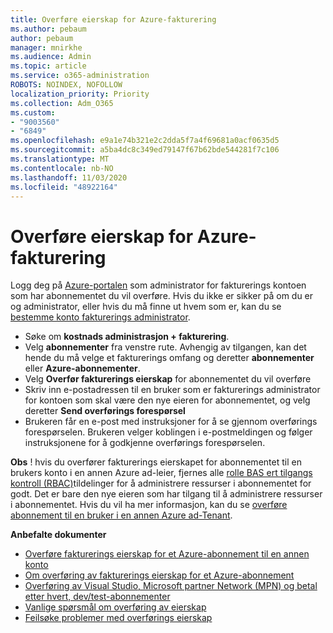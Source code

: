 ```yaml
---
title: Overføre eierskap for Azure-fakturering
ms.author: pebaum
author: pebaum
manager: mnirkhe
ms.audience: Admin
ms.topic: article
ms.service: o365-administration
ROBOTS: NOINDEX, NOFOLLOW
localization_priority: Priority
ms.collection: Adm_O365
ms.custom:
- "9003560"
- "6849"
ms.openlocfilehash: e9a1e74b321e2c2dda5f7a4f69681a0acf0635d5
ms.sourcegitcommit: a5ba4dc8c349ed79147f67b62bde544281f7c106
ms.translationtype: MT
ms.contentlocale: nb-NO
ms.lasthandoff: 11/03/2020
ms.locfileid: "48922164"
---
```

# <a name="transfer-azure-billing-ownership"></a>Overføre eierskap for Azure-fakturering

Logg deg på [Azure-portalen](https://portal.azure.com/) som administrator for fakturerings kontoen som har abonnementet du vil overføre. Hvis du ikke er sikker på om du er og administrator, eller hvis du må finne ut hvem som er, kan du se [bestemme konto fakturerings administrator](https://docs.microsoft.com/azure/cost-management-billing/understand/subscription-transfer#whoisaa).

- Søke om **kostnads administrasjon + fakturering**.
- Velg **abonnementer** fra venstre rute. Avhengig av tilgangen, kan det hende du må velge et fakturerings omfang og deretter **abonnementer** eller **Azure-abonnementer**.
- Velg **Overfør fakturerings eierskap** for abonnementet du vil overføre
- Skriv inn e-postadressen til en bruker som er fakturerings administrator for kontoen som skal være den nye eieren for abonnementet, og velg deretter **Send overførings forespørsel**
- Brukeren får en e-post med instruksjoner for å se gjennom overførings forespørselen. Brukeren velger koblingen i e-postmeldingen og følger instruksjonene for å godkjenne overførings forespørselen.

**Obs** ! hvis du overfører fakturerings eierskapet for abonnementet til en brukers konto i en annen Azure ad-leier, fjernes alle [rolle BAS ert tilgangs kontroll (RBAC)](https://docs.microsoft.com/azure/role-based-access-control/overview?WT.mc_id=Portal-Microsoft_Azure_Support)tildelinger for å administrere ressurser i abonnementet for godt. Det er bare den nye eieren som har tilgang til å administrere ressurser i abonnementet. Hvis du vil ha mer informasjon, kan du se [overføre abonnement til en bruker i en annen Azure ad-Tenant](https://docs.microsoft.com/azure/active-directory/managed-identities-azure-resources/known-issues?WT.mc_id=Portal-Microsoft_Azure_Support).

**Anbefalte dokumenter**

- [Overføre fakturerings eierskap for et Azure-abonnement til en annen konto](https://docs.microsoft.com/azure/cost-management-billing/manage/billing-subscription-transfer)
- [Om overføring av fakturerings eierskap for et Azure-abonnement](https://docs.microsoft.com//azure/cost-management-billing/understand/subscription-transfer)
- [Overføring av Visual Studio, Microsoft partner Network (MPN) og betal etter hvert, dev/test-abonnementer](https://docs.microsoft.com/azure/billing/billing-subscription-transfer?WT.mc_id=Portal-Microsoft_Azure_Support#transferring-visual-studio-microsoft-partner-network-mpn-and-pay-as-you-go-devtest-subscriptions)
- [Vanlige spørsmål om overføring av eierskap](https://docs.microsoft.com/azure/billing/billing-subscription-transfer?WT.mc_id=Portal-Microsoft_Azure_Support#frequently-asked-questions-faq-for-senders)
- [Feilsøke problemer med overførings eierskap](https://docs.microsoft.com/azure/billing/billing-subscription-transfer?WT.mc_id=Portal-Microsoft_Azure_Support#troubleshooting)
